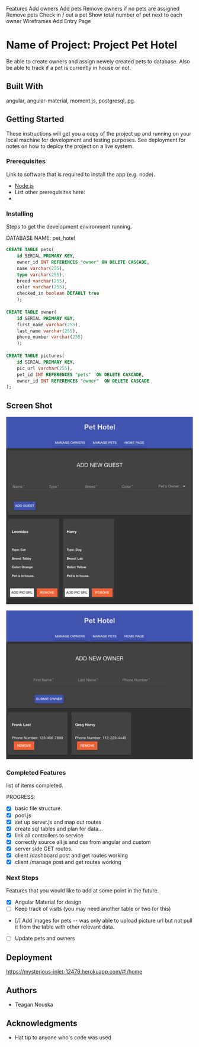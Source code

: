 Features
Add owners
Add pets
Remove owners if no pets are assigned
Remove pets
Check in / out a pet
Show total number of pet next to each owner
Wireframes
Add Entry Page


# Name of Project: Project Pet Hotel

Be able to create owners and assign newely created pets to database. Also be able to track if a pet is currently in house or not.

## Built With

angular, angular-material, moment.js, postgresql, pg.

## Getting Started

These instructions will get you a copy of the project up and running on your local machine for development and testing purposes. See deployment for notes on how to deploy the project on a live system.

### Prerequisites

Link to software that is required to install the app (e.g. node).

- [Node.js](https://nodejs.org/en/)
- List other prerequisites here:
- 


### Installing

Steps to get the development environment running.

DATABASE NAME: pet_hotel

```sql
CREATE TABLE pets(
	id SERIAL PRIMARY KEY,
	owner_id INT REFERENCES "owner" ON DELETE CASCADE,
	name varchar(255),
	type varchar(255),
	breed varchar(255),
	color varchar(255),
	checked_in boolean DEFAULT true
	);
	
CREATE TABLE owner(
	id SERIAL PRIMARY KEY,
	first_name varchar(255),
	last_name varchar(255),
	phone_number varchar(255)
	);

CREATE TABLE pictures(
    id SERIAL PRIMARY KEY,
    pic_url varchar(255),
    pet_id INT REFERENCES "pets"  ON DELETE CASCADE,
    owner_id INT REFERENCES "owner"  ON DELETE CASCADE
);
```

## Screen Shot

![Add Entry Page](screenshot1.png)

![Add Entry Page](screenshot2.png)

### Completed Features

list of items completed.

PROGRESS:
- [x] basic file structure.
- [x] pool.js
- [x] set up server.js and map out routes
- [x] create sql tables and plan for data...
- [x] link all controllers to service
- [x] correctly source all js and css from angular and custom
- [x] server side GET routes.
- [x] client /dashboard post and get routes working
- [x] client /manage post and get routes working

### Next Steps

Features that you would like to add at some point in the future.

- [x] Angular Material for design
- [ ] Keep track of visits (you may need another table or two for this)
- [/] Add images for pets -- was only able to upload picture url but not pull it from the table with other relevant data.
- [ ] Update pets and owners

## Deployment

https://mysterious-inlet-12479.herokuapp.com/#!/home

## Authors

* Teagan Nouska


## Acknowledgments

* Hat tip to anyone who's code was used